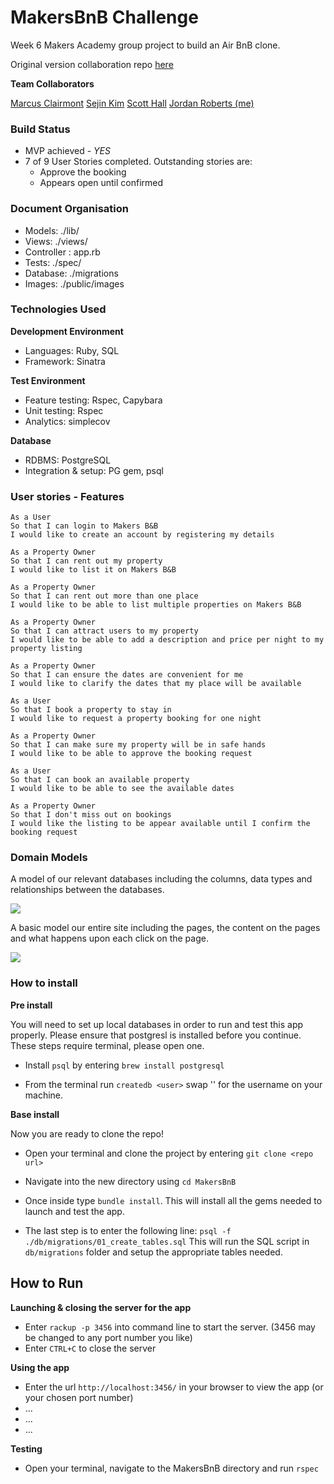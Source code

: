 MakersBnB Challenge
=================

Week 6 Makers Academy group project to build an Air BnB clone.

Original version collaboration repo <a href="https://github.com/Kintaro-Oe/MakersBnB">here</a>

__Team Collaborators__

<a href="https://github.com/Kintaro-Oe">Marcus Clairmont</a>
<a href="https://github.com/sejinkay">Sejin Kim</a>
<a href="https://github.com/HottScall">Scott Hall</a>
<a href="https://github.com/jordantroberts">Jordan Roberts (me)</a>

### Build Status  
* MVP achieved - *YES*
* 7 of 9 User Stories completed. Outstanding stories are:      
    - Approve the booking
    - Appears open until confirmed


### Document Organisation
* Models: ./lib/
* Views: ./views/
* Controller : app.rb
* Tests: ./spec/
* Database: ./migrations
* Images: ./public/images

### Technologies Used
__Development Environment__

* Languages: Ruby, SQL
* Framework: Sinatra  

__Test Environment__

* Feature testing: Rspec, Capybara
* Unit testing:  Rspec
* Analytics: simplecov

__Database__

* RDBMS: PostgreSQL
* Integration & setup: PG gem, psql

### User stories - Features
```
As a User
So that I can login to Makers B&B
I would like to create an account by registering my details

As a Property Owner
So that I can rent out my property
I would like to list it on Makers B&B

As a Property Owner
So that I can rent out more than one place
I would like to be able to list multiple properties on Makers B&B

As a Property Owner
So that I can attract users to my property
I would like to be able to add a description and price per night to my property listing

As a Property Owner
So that I can ensure the dates are convenient for me
I would like to clarify the dates that my place will be available

As a User
So that I book a property to stay in
I would like to request a property booking for one night

As a Property Owner
So that I can make sure my property will be in safe hands
I would like to be able to approve the booking request

As a User
So that I can book an available property
I would like to be able to see the available dates

As a Property Owner
So that I don't miss out on bookings
I would like the listing to be appear available until I confirm the booking request
```

### Domain Models

A model of our relevant databases including the columns, data types and relationships between the databases.

<img src="./public/images/database_model.png">

A basic model our entire site including the pages, the content on the pages and what happens upon each click on the page.

<img src="./public/images/Ruby_n_b_model.png">


### How to install
__Pre install__

You will need to set up local databases in order to run and test this app properly. Please ensure that postgresl is installed before you continue. These steps require terminal, please open one.

* Install `psql` by entering `brew install postgresql`

* From the terminal run `createdb <user>` swap '<user>' for the username on your machine.

__Base install__

Now you are ready to clone the repo!

 * Open your terminal and clone the project by entering `git clone <repo url>`

 * Navigate into the new directory using `cd MakersBnB`

 * Once inside type `bundle install`. This will install all the gems needed to launch and test the app.

 * The last step is to enter the following line:
 `psql -f ./db/migrations/01_create_tables.sql`
 This will run the SQL script in `db/migrations` folder and setup the appropriate tables needed.

## How to Run
__Launching & closing the server for the app__

* Enter `rackup -p 3456` into command line to start the server. (3456 may be changed to any port number you like)
* Enter `CTRL+C` to close the server

__Using the app__

* Enter the url `http://localhost:3456/` in your browser to view the app (or your chosen port number)
* ...
* ...
* ...

__Testing__

* Open your terminal, navigate to the MakersBnB directory and run `rspec`
